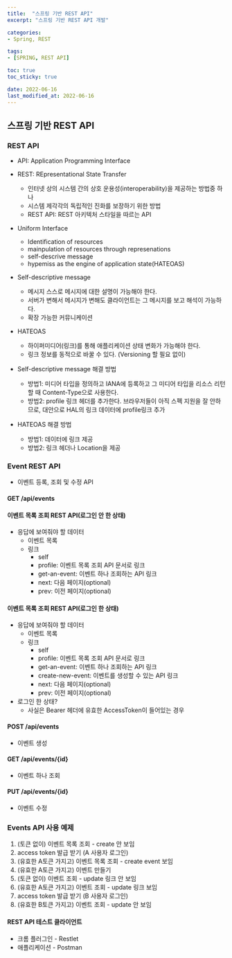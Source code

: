 ```yaml
---
title:  "스프링 기반 REST API"
excerpt: "스프링 기반 REST API 개발"

categories:
- Spring, REST

tags:
- [SPRING, REST API]

toc: true
toc_sticky: true

date: 2022-06-16
last_modified_at: 2022-06-16
---
```

## 스프링 기반 REST API

### REST API
- API: Application Programming Interface
- REST: REpresentational State Transfer
    - 인터넷 상의 시스템 간의 상호 운용성(interoperability)을 제공하는 방법중 하나
    - 시스템 제각각의 독립적인 진화를 보장하기 위한 방법
    - REST API: REST 아키텍처 스타일을 따르는 API
    
- Uniform Interface
    - Identification of resources
    - mainpulation of resources through represenations
    - self-descrive message
    - hypemiss as the engine of application state(HATEOAS)
- Self-descriptive message
    - 메시지 스스로 메시지에 대한 설명이 가능해야 한다.
    - 서버가 변해서 메시지가 변해도 클라이언트는 그 메시지를 보고 해석이 가능하다.
    - 확장 가능한 커뮤니케이션
- HATEOAS
    - 하이퍼미디어(링크)를 통해 애플리케이션 상태 변화가 가능해야 한다.
    - 링크 정보를 동적으로 바꿀 수 있다. (Versioning 할 필요 없이)
- Self-descriptive message 해결 방법
    - 방법1: 미디어 타입을 정의하고 IANA에 등록하고 그 미디어 타입을 리소스 리턴할 때 Content-Type으로 사용한다.
    - 방법2: profile 링크 헤더를 추가한다. 브라우저들이 아직 스펙 지원을 잘 안하므로, 대안으로 HAL의 링크 데이터에 profile링크 추가
- HATEOAS 해결 방법
    - 방법1: 데이터에 링크 제공
    - 방법2: 링크 헤더나 Location을 제공
    
### Event REST API
- 이벤트 등록, 조회 및 수정 API

#### GET /api/events
#### 이벤트 목록 조회 REST API(로그인 안 한 상태)
- 응답에 보여줘야 할 데이터
    - 이벤트 목록
    - 링크
        - self
        - profile: 이벤트 목록 조회 API 문서로 링크
        - get-an-event: 이벤트 하나 조회하는 API 링크
        - next: 다음 페이지(optional)
        - prev: 이전 페이지(optional)
    
#### 이벤트 목록 조회 REST API(로그인 한 상태)    
- 응답에 보여줘야 할 데이터
    - 이벤트 목록
    - 링크
        - self
        - profile: 이벤트 목록 조회 API 문서로 링크
        - get-an-event: 이벤트 하나 조회하는 API 링크
        - create-new-event: 이벤트를 생성할 수 있는 API 링크
        - next: 다음 페이지(optional)
        - prev: 이전 페이지(optional)
- 로그인 한 상태?
    - 사실은 Bearer 헤더에 유효한 AccessToken이 들어있는 경우
    
#### POST /api/events
- 이벤트 생성
#### GET /api/events/{id}
- 이벤트 하나 조회
#### PUT /api/events/{id}
- 이벤트 수정

### Events API 사용 예제
1. (토큰 없이) 이벤트 목록 조회 - create 안 보임
2. access token 발급 받기 (A 사용자 로그인)
3. (유효한 A토큰 가지고) 이벤트 목록 조회 - create event 보임
4. (유효한 A토큰 가지고) 이벤트 만들기
5. (토큰 없이) 이벤트 조회 - update 링크 안 보임
6. (유효한 A토큰 가지고) 이벤트 조회 - update 링크 보임
7. access token 발급 받기 (B 사용자 로그인)
8. (유효한 B토큰 가지고) 이벤트 조회 - update 안 보임

#### REST API 테스트 클라이언트
- 크롬 플러그인 - Restlet
- 애플리케이션 - Postman